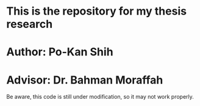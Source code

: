 # This is the repository for my thesis research
# Author: Po-Kan Shih
# Advisor: Dr. Bahman Moraffah
Be aware, this code is still under modification, so it may not work properly.
